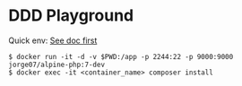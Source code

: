 DDD Playground
===

Quick env: [See doc first](https://hub.docker.com/r/jorge07/alpine-php/)

    $ docker run -it -d -v $PWD:/app -p 2244:22 -p 9000:9000 jorge07/alpine-php:7-dev
    $ docker exec -it <container_name> composer install
